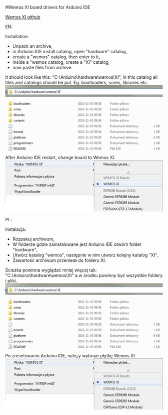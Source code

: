 #Wemos XI board drivers for Arduino IDE  

[Wemos XI github](https://github.com/wemos/Arduino_XI)  

EN:  


Installation:
* Unpack an archive,
* in Arduino IDE install catalog, open "hardware" catalog,
* create a "wemos" catalog, then enter to it,
* inside a "wemos catalog, create a "XI" catalog,
* now paste files from archive.


It should look like this: "C:\Arduino\hardware\wemos\XI", in this catalog all files and catalogs should be put. Eg. bootloaders, cores, libraries etc.
![example](example.png)  
After Arduino IDE restart, change board to Wemos XI.  
![board](board.png)



PL:

Instalacja:  
* Rozpakuj archiwum,
* W folderze gdzie zainstalowane jest Arduino IDE otwórz folder "hardware",
* Utwórz katalog "wemos", następnie w nim utworz kolejny katalog "XI",
* Zawartość archiwum przenieœ do folderu XI.

Ścieżka powinna wyglądać mniej więcej tak: "C:\Arduino\hardware\wemos\XI" a w środku powinny być wszystkie foldery i pliki.  
![example](example.png)    
Po zresetowaniu Arduino IDE, nale¿y wybraæ płytkę Wemos XI.   
![board](board.png)   
 
